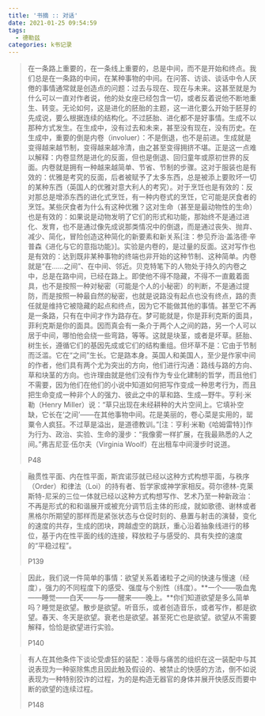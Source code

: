 ```yaml
---
title: '书摘 :: 对话'
date: 2021-01-25 09:54:59
tags: 
  - 德勒兹
categories: k书记录
---
```


> 在一条路上重要的，在一条线上重要的，总是中间，而不是开始和终点。我们总是在一条路的中间，在某种事物的中间。在问答、访谈、谈话中令人厌倦的事情通常就是创造点的问题：过去与现在、现在与未来。这甚至就是为什么可以一直对作者说，他的处女座已经包含一切，或者反着说他不断地重生、转变。无论如何，这是进化的胚胎的主题，这一进化要么开始于胚芽的先成说，要么根据连续的结构化。不过胚胎、进化都不是好事情。生成不以那种方式发生。在生成中，没有过去和未来，甚至没有现在，没有历史。在生成中，重要的倒是内卷（involuer）：不是倒退，也不是前进。生成就是变得越来越节制，变得越来越冷清，由之甚至变得拥挤不堪。正是这一点难以解释：内卷显然是进化的反面，但也是倒退、回归童年或原初世界的反面。内卷就是拥有一种越来越简单、节省、节制的步骤。这对于服装也是有效的：优雅是考究的反面，后者被赋予了太多东西，总是被添上要败坏一切的某种东西（英国人的优雅对意大利人的考究）。对于烹饪也是有效的：反对那总是增添东西的进化式烹饪，有一种内卷式的烹饪，它可能是厌食者的烹饪。某些厌食者为什么有这种优雅？这对生命（甚至是最动物性的生命）也是有效的：如果说是动物发明了它们的形式和功能，那始终不是通过进化、发育，也不是通过像先成说那类情况中的倒退，而是通过丧失、抛弃、减少、简化，冒险创造这种简化的新要素和新关系[注：参见乔治·盖洛德·辛普森《进化与它的意指功能》]。实验是内卷的，是过量的反面。这对写作也是有效的：达到既非某种事物的终端也非开始的这种节制、这种简单。内卷就是“在……之间”、在中间、邻近。贝克特笔下的人物处于持久的内卷之中，总是在路中间，已经在路上。即使他不得不隐藏，不得不一直戴着面具，也不是按照一种对秘密（可能是个人的小秘密）的判断，不是通过提防，而是按照一种最自然的秘密，也就是说路没有起点也没有终点，路的责任就是维持它被隐藏的起点和终点，因为它不能做其他的事情。甚至它不再是一条路，只有在中间才作为路存在。梦可能就是，你是菲利克斯的面具，菲利克斯是你的面具。因而真会有一条介于两个人之间的路，另一个人可以居于中间，哪怕他会绕一些弯路，等等。这就是块茎，或者是坏草。胚胎、树生长，遵循它们的基因先成或它们的结构重组。但坏草不是：它由于节制而泛滥。它在“之间”生长。它是路本身。英国人和美国人，至少是作家中间的作者，他们具有两个尤为突出的方向，他们进行沟通：路线与路的方向、草和块茎的方向。也许理由就是他们没有作为专业化建制的哲学，而且他们不需要，因为他们在他们的小说中知道如何把写作变成一种思考行为，而且把生命变成一种非个人的强力、彼此之中的草和路、生成—野牛。亨利·米勒（Henry   Miller）说：“草只出现在未经耕种的大片空间上。它填补空缺，它长在‘之间’——在其他事物中间。花是美丽的，卷心菜是实用的，罂粟令人疯狂。不过草是溢出，是道德教训。”[注：亨利·米勒《哈姆雷特》]作为行为、政治、实验、生命的漫步：“我像雾一样扩展，在我最熟悉的人之间。”弗吉尼亚·伍尔夫（Virginia  Woolf）在出租车中间漫步时说道。 
>
> P48

> 融贯性平面、内在性平面，斯宾诺莎就已经以这种方式构想平面，与秩序（Order）和律法（Loi）的持有者、哲学家或神学家相反。荷尔德林-克莱斯特-尼采的三位一体就已经以这种方式构想写作、艺术乃至一种新政治：不再是形式的和和谐展开或被充分调节后主体的形成，就如歌德、谢林或者黑格尔所期望的那样而是紧张状态与仓促时刻的、悬置与射击的演替，变化的速度的共存，生成的团块，跨越虚空的跳跃，重心沿着抽象线进行的移位，基于内在性平面的线的连接，释放粒子与感受的、具有失控的速度的“平稳过程”。
>
> P139

> 因此，我们说一件简单的事情：欲望关系着诸粒子之间的快速与慢速（经度），强力的不同程度下的感受、强度与个别性（纬度）。**一个——吸血鬼——睡觉——白天——与——醒来——晚上。**你们知道欲望是多么简单吗？睡觉是欲望。散步是欲望。听音乐，或者创造音乐，或者写作，都是欲望。春天、冬天是欲望。衰老也是欲望。甚至死亡也是欲望。欲望从不需要解释，恰恰是欲望进行实验。
>
> P140

> 有人在其他条件下谈论受虐狂的装配：凌辱与痛苦的组织在这一装配中与其说表现为一种驱除焦虑且因此触及假设的、被禁止的快感的方法，倒不如说表现为一种特别狡诈的过程，为的是构造无器官的身体并展开快感反而要中断的欲望的连续过程。
>
> P148